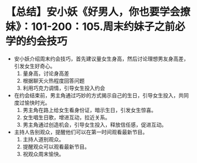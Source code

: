# 【总结】安小妖《好男人，你也要学会撩妹》：101-200：105.周末约妹子之前必学的约会技巧

-   安小妖介绍周末约会技巧，首先建议量女生身高，然后讨论理想男友身高差，引发女生好奇心。
    1.  量身高，讨论身高差
    2.  根据聊天火热程度回答问题
    3.  利用巧克力调情，引导女生投入约会
-   在约会结束前，男主角通过巧妙的方式揭示自己的生日，引导女生投入，共同度过愉快时光。
    1.  男主角在路上给女生看身份证，暗示生日，引发女生惊喜。
    2.  女生唱生日歌，增进互动，拉近关系。
    3.  男主角通过创造机会，引导女生投入，释放信任感，促进互动。
-   主持人告别观众，提醒他们可以在第一时间观看最新节目。
    1.  主持人道别观众。
    2.  提醒观众可以观看最新节目。
    3.  祝观众周末愉快。